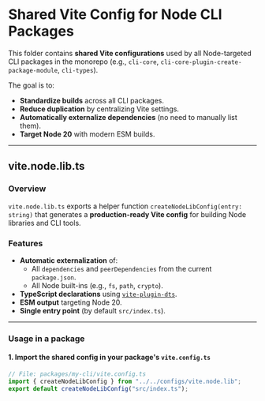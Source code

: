 # Shared Vite Config for Node CLI Packages

This folder contains **shared Vite configurations** used by all Node-targeted CLI packages in the monorepo (e.g., `cli-core`, `cli-core-plugin-create-package-module`, `cli-types`).

The goal is to:

- **Standardize builds** across all CLI packages.
- **Reduce duplication** by centralizing Vite settings.
- **Automatically externalize dependencies** (no need to manually list them).
- **Target Node 20** with modern ESM builds.

---

## vite.node.lib.ts

### Overview

`vite.node.lib.ts` exports a helper function `createNodeLibConfig(entry: string)` that generates a **production-ready Vite config** for building Node libraries and CLI tools.

### Features

- **Automatic externalization** of:
  - All `dependencies` and `peerDependencies` from the current `package.json`.
  - All Node built-ins (e.g., `fs`, `path`, `crypto`).
- **TypeScript declarations** using [`vite-plugin-dts`](https://www.npmjs.com/package/vite-plugin-dts).
- **ESM output** targeting Node 20.
- **Single entry point** (by default `src/index.ts`).

---

### Usage in a package

#### 1. Import the shared config in your package's `vite.config.ts`

```ts
// File: packages/my-cli/vite.config.ts
import { createNodeLibConfig } from "../../configs/vite.node.lib";
export default createNodeLibConfig("src/index.ts");
